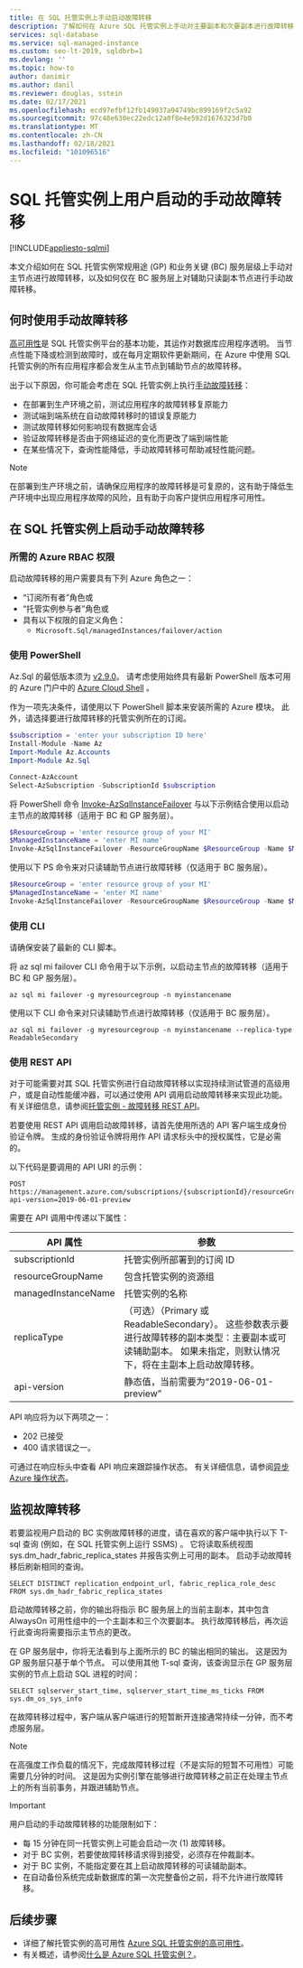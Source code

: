 ```yaml
---
title: 在 SQL 托管实例上手动启动故障转移
description: 了解如何在 Azure SQL 托管实例上手动对主要副本和次要副本进行故障转移。
services: sql-database
ms.service: sql-managed-instance
ms.custom: seo-lt-2019, sqldbrb=1
ms.devlang: ''
ms.topic: how-to
author: danimir
ms.author: danil
ms.reviewer: douglas, sstein
ms.date: 02/17/2021
ms.openlocfilehash: ecd97efbf12fb149037a94749bc899169f2c5a92
ms.sourcegitcommit: 97c48e630ec22edc12a0f8e4e592d1676323d7b0
ms.translationtype: MT
ms.contentlocale: zh-CN
ms.lasthandoff: 02/18/2021
ms.locfileid: "101096516"
---
```

# <a name="user-initiated-manual-failover-on-sql-managed-instance"></a>SQL 托管实例上用户启动的手动故障转移
[!INCLUDE[appliesto-sqlmi](../includes/appliesto-sqlmi.md)]

本文介绍如何在 SQL 托管实例常规用途 (GP) 和业务关键 (BC) 服务层级上手动对主节点进行故障转移，以及如何仅在 BC 服务层上对辅助只读副本节点进行手动故障转移。

## <a name="when-to-use-manual-failover"></a>何时使用手动故障转移

[高可用性](../database/high-availability-sla.md)是 SQL 托管实例平台的基本功能，其运作对数据库应用程序透明。 当节点性能下降或检测到故障时，或在每月定期软件更新期间，在 Azure 中使用 SQL 托管实例的所有应用程序都会发生从主节点到辅助节点的故障转移。

出于以下原因，你可能会考虑在 SQL 托管实例上执行[手动故障转移](../database/high-availability-sla.md#testing-application-fault-resiliency)：
- 在部署到生产环境之前，测试应用程序的故障转移复原能力
- 测试端到端系统在自动故障转移时的错误复原能力
- 测试故障转移如何影响现有数据库会话
- 验证故障转移是否由于网络延迟的变化而更改了端到端性能
- 在某些情况下，查询性能降低，手动故障转移可帮助减轻性能问题。

> [!NOTE]
> 在部署到生产环境之前，请确保应用程序的故障转移是可复原的，这有助于降低生产环境中出现应用程序故障的风险，且有助于向客户提供应用程序可用性。

## <a name="initiate-manual-failover-on-sql-managed-instance"></a>在 SQL 托管实例上启动手动故障转移

### <a name="azure-rbac-permissions-required"></a>所需的 Azure RBAC 权限

启动故障转移的用户需要具有下列 Azure 角色之一：

- “订阅所有者”角色或
- “托管实例参与者”角色或
- 具有以下权限的自定义角色：
  - `Microsoft.Sql/managedInstances/failover/action`

### <a name="using-powershell"></a>使用 PowerShell

Az.Sql 的最低版本须为 [v2.9.0](https://www.powershellgallery.com/packages/Az.Sql/2.9.0)。 请考虑使用始终具有最新 PowerShell 版本可用的 Azure 门户中的 [Azure Cloud Shell](../../cloud-shell/overview.md) 。 

作为一项先决条件，请使用以下 PowerShell 脚本来安装所需的 Azure 模块。 此外，请选择要进行故障转移的托管实例所在的订阅。

```powershell
$subscription = 'enter your subscription ID here'
Install-Module -Name Az
Import-Module Az.Accounts
Import-Module Az.Sql

Connect-AzAccount
Select-AzSubscription -SubscriptionId $subscription
```

将 PowerShell 命令 [Invoke-AzSqlInstanceFailover](/powershell/module/az.sql/invoke-azsqlinstancefailover) 与以下示例结合使用以启动主节点的故障转移（适用于 BC 和 GP 服务层）。

```powershell
$ResourceGroup = 'enter resource group of your MI'
$ManagedInstanceName = 'enter MI name'
Invoke-AzSqlInstanceFailover -ResourceGroupName $ResourceGroup -Name $ManagedInstanceName
```

使用以下 PS 命令来对只读辅助节点进行故障转移（仅适用于 BC 服务层）。

```powershell
$ResourceGroup = 'enter resource group of your MI'
$ManagedInstanceName = 'enter MI name'
Invoke-AzSqlInstanceFailover -ResourceGroupName $ResourceGroup -Name $ManagedInstanceName -ReadableSecondary
```

### <a name="using-cli"></a>使用 CLI

请确保安装了最新的 CLI 脚本。

将 az sql mi failover CLI 命令用于以下示例，以启动主节点的故障转移（适用于 BC 和 GP 服务层）。

```cli
az sql mi failover -g myresourcegroup -n myinstancename
```

使用以下 CLI 命令来对只读辅助节点进行故障转移（仅适用于 BC 服务层）。

```cli
az sql mi failover -g myresourcegroup -n myinstancename --replica-type ReadableSecondary
```

### <a name="using-rest-api"></a>使用 REST API

对于可能需要对其 SQL 托管实例进行自动故障转移以实现持续测试管道的高级用户，或是自动性能缓冲器，可以通过使用 API 调用启动故障转移来实现此功能。 有关详细信息，请参阅[托管实例 - 故障转移 REST API](/rest/api/sql/managed%20instances%20-%20failover/failover)。

若要使用 REST API 调用启动故障转移，请首先使用所选的 API 客户端生成身份验证令牌。 生成的身份验证令牌将用作 API 请求标头中的授权属性，它是必需的。

以下代码是要调用的 API URI 的示例：

```HTTP
POST https://management.azure.com/subscriptions/{subscriptionId}/resourceGroups/{resourceGroupName}/providers/Microsoft.Sql/managedInstances/{managedInstanceName}/failover?api-version=2019-06-01-preview
```

需要在 API 调用中传递以下属性：

| **API 属性** | **参数** |
| --- | --- |
| subscriptionId | 托管实例所部署到的订阅 ID |
| resourceGroupName | 包含托管实例的资源组 |
| managedInstanceName | 托管实例的名称 |
| replicaType | （可选）（Primary 或 ReadableSecondary）。 这些参数表示要进行故障转移的副本类型：主要副本或可读辅助副本。 如果未指定，则默认情况下，将在主副本上启动故障转移。 |
| api-version | 静态值，当前需要为“2019-06-01-preview” |

API 响应将为以下两项之一：

- 202 已接受
- 400 请求错误之一。

可通过在响应标头中查看 API 响应来跟踪操作状态。 有关详细信息，请参阅[异步 Azure 操作状态](../../azure-resource-manager/management/async-operations.md)。

## <a name="monitor-the-failover"></a>监视故障转移

若要监视用户启动的 BC 实例故障转移的进度，请在喜欢的客户端中执行以下 T-sql 查询 (例如，在 SQL 托管实例上运行 SSMS) 。 它将读取系统视图 sys.dm_hadr_fabric_replica_states 并报告实例上可用的副本。 启动手动故障转移后刷新相同的查询。

```T-SQL
SELECT DISTINCT replication_endpoint_url, fabric_replica_role_desc FROM sys.dm_hadr_fabric_replica_states
```

启动故障转移之前，你的输出将指示 BC 服务层上的当前主副本，其中包含 AlwaysOn 可用性组中的一个主副本和三个次要副本。 执行故障转移后，再次运行此查询将需要指示主节点的更改。

在 GP 服务层中，你将无法看到与上面所示的 BC 的输出相同的输出。 这是因为 GP 服务层只基于单个节点。 可以使用其他 T-sql 查询，该查询显示在 GP 服务层实例的节点上启动 SQL 进程的时间：

```T-SQL
SELECT sqlserver_start_time, sqlserver_start_time_ms_ticks FROM sys.dm_os_sys_info
```

在故障转移过程中，客户端从客户端进行的短暂断开连接通常持续一分钟，而不考虑服务层。

> [!NOTE]
> 在高强度工作负载的情况下，完成故障转移过程（不是实际的短暂不可用性）可能需要几分钟的时间。 这是因为实例引擎在能够进行故障转移之前正在处理主节点上的所有当前事务，并跟进辅助节点。

> [!IMPORTANT]
> 用户启动的手动故障转移的功能限制如下：
> - 每 15 分钟在同一托管实例上可能会启动一次 (1) 故障转移。
> - 对于 BC 实例，若要使故障转移请求得到接受，必须存在仲裁副本。
> - 对于 BC 实例，不能指定要在其上启动故障转移的可读辅助副本。
> - 在自动备份系统完成新数据库的第一次完整备份之前，将不允许进行故障转移。

## <a name="next-steps"></a>后续步骤

- 详细了解托管实例的高可用性 [Azure SQL 托管实例的高可用性](../database/high-availability-sla.md)。
- 有关概述，请参阅[什么是 Azure SQL 托管实例？](sql-managed-instance-paas-overview.md)。
